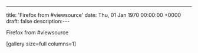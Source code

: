 ---
title: 'Firefox from #viewsource'
date: Thu, 01 Jan 1970 00:00:00 +0000
draft: false
description:---

Firefox from #viewsource

\[gallery size=full columns=1\]